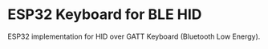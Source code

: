 # ESP32 Keyboard for BLE HID
ESP32 implementation for HID over GATT Keyboard (Bluetooth Low Energy). 


